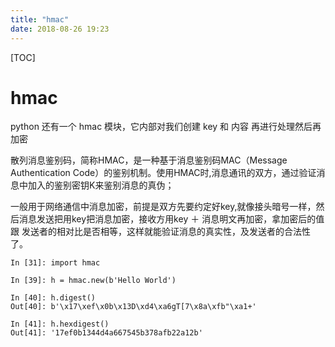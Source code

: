 ```yaml
---
title: "hmac"
date: 2018-08-26 19:23
---
```


[TOC]

# hmac

python 还有一个 hmac 模块，它内部对我们创建 key 和 内容 再进行处理然后再加密

散列消息鉴别码，简称HMAC，是一种基于消息鉴别码MAC（Message Authentication Code）的鉴别机制。使用HMAC时,消息通讯的双方，通过验证消息中加入的鉴别密钥K来鉴别消息的真伪；

一般用于网络通信中消息加密，前提是双方先要约定好key,就像接头暗号一样，然后消息发送把用key把消息加密，接收方用key ＋ 消息明文再加密，拿加密后的值 跟 发送者的相对比是否相等，这样就能验证消息的真实性，及发送者的合法性了。

```
In [31]: import hmac

In [39]: h = hmac.new(b'Hello World')

In [40]: h.digest()
Out[40]: b'\x17\xef\x0b\x13D\xd4\xa6gT[7\x8a\xfb"\xa1+'

In [41]: h.hexdigest()
Out[41]: '17ef0b1344d4a667545b378afb22a12b'
```



